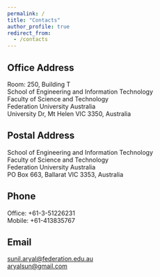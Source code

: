```yaml
---
permalink: /
title: "Contacts"
author_profile: true
redirect_from: 
  - /contacts
---
```


Office Address
--------------
Room: 250, Building T</br>
School of Engineering and Information Technology</br>
Faculty of Science and Technology</br>
Federation University Australia</br>
University Dr, Mt Helen VIC 3350, Australia</br>

Postal Address
--------------
School of Engineering and Information Technology</br>
Faculty of Science and Technology</br>
Federation University Australia</br>
PO Box 663, Ballarat VIC 3353, Australia</br>

Phone
-----
Office: +61-3-51226231</br>
Mobile: +61-413835767</br>

Email
-----
sunil.aryal@federation.edu.au</br>
aryalsun@gmail.com</br>

